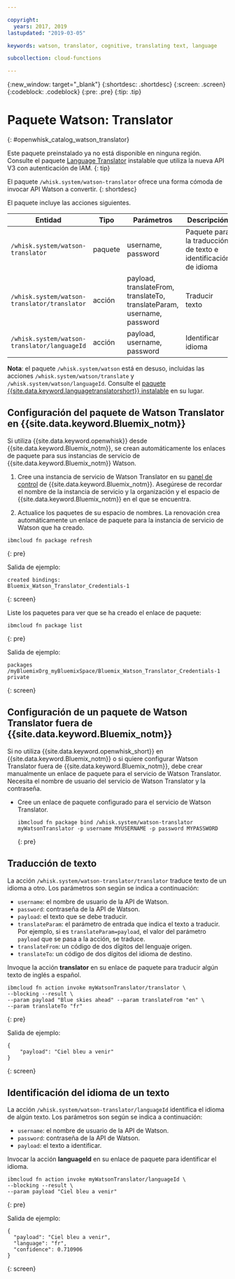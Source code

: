 ```yaml
---

copyright:
  years: 2017, 2019
lastupdated: "2019-03-05"

keywords: watson, translator, cognitive, translating text, language

subcollection: cloud-functions

---
```


{:new_window: target="_blank"}
{:shortdesc: .shortdesc}
{:screen: .screen}
{:codeblock: .codeblock}
{:pre: .pre}
{:tip: .tip}

# Paquete Watson: Translator
{: #openwhisk_catalog_watson_translator}

Este paquete preinstalado ya no está disponible en ninguna región. Consulte el paquete [Language Translator](/docs/openwhisk?topic=cloud-functions-language-translator-package) instalable que utiliza la nueva API V3 con autenticación de IAM. 
{: tip}

El paquete `/whisk.system/watson-translator` ofrece una forma cómoda de invocar API Watson a convertir.
{: shortdesc}

El paquete incluye las acciones siguientes.

| Entidad | Tipo | Parámetros | Descripción |
| --- | --- | --- | --- |
| `/whisk.system/watson-translator` | paquete | username, password | Paquete para la traducción de texto e identificación de idioma  |
| `/whisk.system/watson-translator/translator` | acción | payload, translateFrom, translateTo, translateParam, username, password | Traducir texto |
| `/whisk.system/watson-translator/languageId` | acción | payload, username, password | Identificar idioma |

**Nota**: el paquete `/whisk.system/watson` está en desuso, incluidas las acciones `/whisk.system/watson/translate` y `/whisk.system/watson/languageId`. Consulte el [paquete {{site.data.keyword.languagetranslatorshort}} instalable](/docs/openwhisk?topic=cloud-functions-language-translator-package) en su lugar.

## Configuración del paquete de Watson Translator en {{site.data.keyword.Bluemix_notm}}

Si utiliza {{site.data.keyword.openwhisk}} desde {{site.data.keyword.Bluemix_notm}}, se crean automáticamente los enlaces de paquete para sus instancias de servicio de {{site.data.keyword.Bluemix_notm}} Watson.

1. Cree una instancia de servicio de Watson Translator en su [panel de control](http://cloud.ibm.com) de {{site.data.keyword.Bluemix_notm}}. Asegúrese de recordar el nombre de la instancia de servicio y la organización y el espacio de
{{site.data.keyword.Bluemix_notm}} en el que se encuentra.

2. Actualice los paquetes de su espacio de nombres. La renovación crea automáticamente un enlace de paquete para la instancia de servicio de Watson que ha creado.
  ```
  ibmcloud fn package refresh
  ```
  {: pre}

  Salida de ejemplo:
  ```
  created bindings:
  Bluemix_Watson_Translator_Credentials-1
  ```
  {: screen}

  Liste los paquetes para ver que se ha creado el enlace de paquete:
  ```
  ibmcloud fn package list
  ```
  {: pre}

  Salida de ejemplo:
  ```
  packages
  /myBluemixOrg_myBluemixSpace/Bluemix_Watson_Translator_Credentials-1 private
  ```
  {: screen}

## Configuración de un paquete de Watson Translator fuera de {{site.data.keyword.Bluemix_notm}}

Si no utiliza {{site.data.keyword.openwhisk_short}} en {{site.data.keyword.Bluemix_notm}} o si quiere configurar Watson Translator fuera de {{site.data.keyword.Bluemix_notm}}, debe crear manualmente un enlace de paquete para el servicio de Watson Translator. Necesita el nombre de usuario del servicio de Watson Translator y la contraseña.

- Cree un enlace de paquete configurado para el servicio de Watson Translator.
  ```
  ibmcloud fn package bind /whisk.system/watson-translator myWatsonTranslator -p username MYUSERNAME -p password MYPASSWORD
  ```
  {: pre}

## Traducción de texto

La acción `/whisk.system/watson-translator/translator` traduce texto de un idioma a otro. Los parámetros son según se indica a continuación:

- `username`: el nombre de usuario de la API de Watson.
- `password`: contraseña de la API de Watson.
- `payload`: el texto que se debe traducir.
- `translateParam`: el parámetro de entrada que indica el texto a traducir. Por ejemplo, si es `translateParam=payload`, el valor del parámetro `payload` que se pasa a la acción, se traduce.
- `translateFrom`: un código de dos dígitos del lenguaje origen.
- `translateTo`: un código de dos dígitos del idioma de destino.

Invoque la acción **translator** en su enlace de paquete para traducir algún texto de inglés a español.
```
ibmcloud fn action invoke myWatsonTranslator/translator \
--blocking --result \
--param payload "Blue skies ahead" --param translateFrom "en" \
--param translateTo "fr"
```
{: pre}

Salida de ejemplo:
```
{
    "payload": "Ciel bleu a venir"
}
```
{: screen}

## Identificación del idioma de un texto

La acción `/whisk.system/watson-translator/languageId` identifica el idioma de algún texto. Los parámetros son según se indica a continuación:

- `username`: el nombre de usuario de la API de Watson.
- `password`: contraseña de la API de Watson.
- `payload`: el texto a identificar.

Invocar la acción **languageId** en su enlace de paquete para identificar el idioma.
```
ibmcloud fn action invoke myWatsonTranslator/languageId \
--blocking --result \
--param payload "Ciel bleu a venir"
```
{: pre}

Salida de ejemplo:
```
{
  "payload": "Ciel bleu a venir",
  "language": "fr",
  "confidence": 0.710906
}
```
{: screen}
